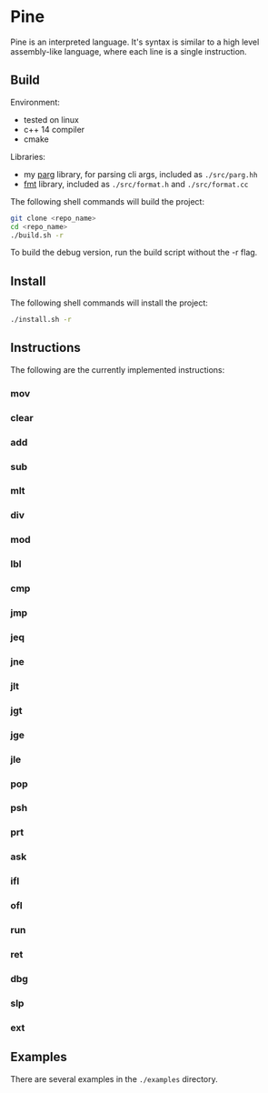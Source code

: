 # Pine
Pine is an interpreted language. It's syntax is similar to a high level assembly-like language, where each line is a single instruction.

## Build
Environment:  
* tested on linux
* c++ 14 compiler
* cmake

Libraries:  
* my [parg](https://github.com/octobanana/parg) library, for parsing cli args, included as `./src/parg.hh`
* [fmt](https://github.com/fmtlib/fmt) library, included as `./src/format.h` and `./src/format.cc`

The following shell commands will build the project:  
```bash
git clone <repo_name>
cd <repo_name>
./build.sh -r
```
To build the debug version, run the build script without the -r flag.  

## Install
The following shell commands will install the project:  
```bash
./install.sh -r
```

## Instructions
The following are the currently implemented instructions:  

### mov
### clear
### add
### sub
### mlt
### div
### mod
### lbl
### cmp
### jmp
### jeq
### jne
### jlt
### jgt
### jge
### jle
### pop
### psh
### prt
### ask
### ifl
### ofl
### run
### ret
### dbg
### slp
### ext

## Examples
There are several examples in the `./examples` directory.
